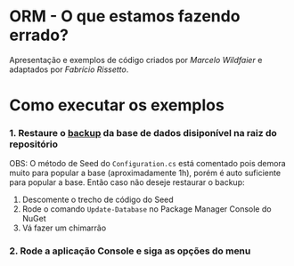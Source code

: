 # ORM - O que estamos fazendo errado?

Apresentação e exemplos de código criados por *Marcelo Wildfaier* e adaptados por *Fabrício Rissetto*.

# Como executar os exemplos

### 1. Restaure o [backup](https://github.com/fabriciorissetto/ORM-CommonMistakes/blob/master/BancoDeDadosExemplo_Backup.rar) da base de dados disiponível na raiz do repositório

OBS: O método de Seed do `Configuration.cs` está comentado pois demora muito para popular a base (aproximadamente 1h), porém é auto suficiente para popular a base. Então caso não deseje restaurar o backup: 

1. Descomente o trecho de código do Seed
2. Rode o comando `Update-Database` no Package Manager Console do NuGet
3. Vá fazer um chimarrão

### 2. Rode a aplicação Console e siga as opções do menu


